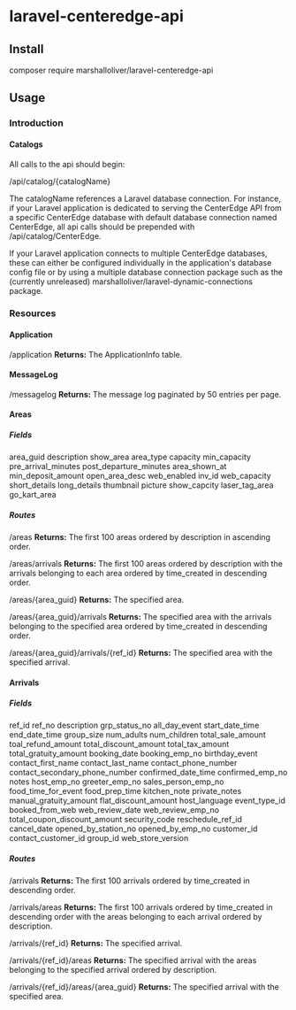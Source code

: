 # laravel-centeredge-api

## Install

composer require marshalloliver/laravel-centeredge-api

## Usage

### Introduction

#### Catalogs

All calls to the api should begin:

/api/catalog/{catalogName} 

The catalogName references a Laravel database connection.  For instance, if your Laravel application is dedicated to serving the CenterEdge API from a specific CenterEdge database with default database connection named CenterEdge, all api calls should be prepended with /api/catalog/CenterEdge.

If your Laravel application connects to multiple CenterEdge databases, these can either be configured individually in the application's database config file or by using a multiple database connection package such as the (currently unreleased) marshalloliver/laravel-dynamic-connections package.

### Resources

#### Application

/application
**Returns:** The ApplicationInfo table.

#### MessageLog

/messagelog
**Returns:** The message log paginated by 50 entries per page.

#### Areas

##### Fields

area_guid
description
show_area
area_type
capacity
min_capacity
pre_arrival_minutes
post_departure_minutes
area_shown_at
min_deposit_amount
open_area_desc
web_enabled
inv_id
web_capacity
short_details
long_details
thumbnail
picture
show_capcity
laser_tag_area
go_kart_area

##### Routes

/areas
**Returns:** The first 100 areas ordered by description in ascending order.

/areas/arrivals
**Returns:** The first 100 areas ordered by description with the arrivals belonging to each area ordered by time_created in descending order.

/areas/{area_guid}
**Returns:** The specified area.

/areas/{area_guid}/arrivals
**Returns:** The specified area with the arrivals belonging to the specified area ordered by time_created in descending order.

/areas/{area_guid}/arrivals/{ref_id}
**Returns:** The specified area with the specified arrival.

#### Arrivals

##### Fields

ref_id
ref_no
description
grp_status_no
all_day_event
start_date_time
end_date_time
group_size
num_adults
num_children
total_sale_amount
toal_refund_amount
total_discount_amount
total_tax_amount
total_gratuity_amount
booking_date
booking_emp_no
birthday_event
contact_first_name
contact_last_name
contact_phone_number
contact_secondary_phone_number
confirmed_date_time
confirmed_emp_no
notes
host_emp_no
greeter_emp_no
sales_person_emp_no
food_time_for_event
food_prep_time
kitchen_note
private_notes
manual_gratuity_amount
flat_discount_amount
host_language
event_type_id
booked_from_web
web_review_date
web_review_emp_no
total_coupon_discount_amount
security_code
reschedule_ref_id
cancel_date
opened_by_station_no
opened_by_emp_no
customer_id
contact_customer_id
group_id
web_store_version

##### Routes

/arrivals
**Returns:** The first 100 arrivals ordered by time_created in descending order.

/arrivals/areas
**Returns:** The first 100 arrivals ordered by time_created in descending order with the areas belonging to each arrival ordered by description.

/arrivals/{ref_id}
**Returns:** The specified arrival.

/arrivals/{ref_id}/areas
**Returns:** The specified arrival with the areas belonging to the specified arrival ordered by description.

/arrivals/{ref_id}/areas/{area_guid}
**Returns:** The specified arrival with the specified area.